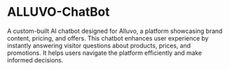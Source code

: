 # ALLUVO-ChatBot
A custom-built AI chatbot designed for Alluvo, a platform showcasing brand content, pricing, and offers. This chatbot enhances user experience by instantly answering visitor questions about products, prices, and promotions. It helps users navigate the platform efficiently and make informed decisions.

